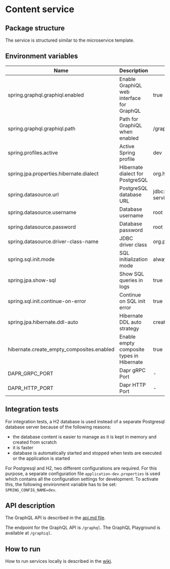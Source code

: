 # Content service

## Package structure

The service is structured similar to the microservice template.

## Environment variables

| Name                                      | Description                               | Value in Dev Environment                         | Value in Prod Environment                                            |
|-------------------------------------------|-------------------------------------------|--------------------------------------------------|----------------------------------------------------------------------|
| spring.graphql.graphiql.enabled           | Enable GraphiQL web interface for GraphQL | true                                             | true                                                                 |
| spring.graphql.graphiql.path              | Path for GraphiQL when enabled            | /graphiql                                        | /graphiql                                                            |
| spring.profiles.active                    | Active Spring profile                     | dev                                              | prod                                                                 |
| spring.jpa.properties.hibernate.dialect   | Hibernate dialect for PostgreSQL          | org.hibernate.dialect.PostgreSQLDialect          | org.hibernate.dialect.PostgreSQLDialect                              |
| spring.datasource.url                     | PostgreSQL database URL                   | jdbc:postgresql://localhost:4032/content-service | jdbc:postgresql://content-service-db-postgresql:5432/content-service |
| spring.datasource.username                | Database username                         | root                                             | gits                                                                 |
| spring.datasource.password                | Database password                         | root                                             | *secret*                                                       |
| spring.datasource.driver-class-name       | JDBC driver class                         | org.postgresql.Driver                            | org.postgresql.Driver                                                |
| spring.sql.init.mode                      | SQL initialization mode                   | always                                           | always                                                               |
| spring.jpa.show-sql                       | Show SQL queries in logs                  | true                                             | true                                                                 |
| spring.sql.init.continue-on-error         | Continue on SQL init error                | true                                             | true                                                                 |
| spring.jpa.hibernate.ddl-auto             | Hibernate DDL auto strategy               | create                                           | update                                                               |
| hibernate.create_empty_composites.enabled | Enable empty composite types in Hibernate | true                                             | true                                                                 |
| DAPR_GRPC_PORT                            | Dapr gRPC Port                            | -                                                | 50001                                                                |
| DAPR_HTTP_PORT                            | Dapr HTTP Port                            | -                                                | 3500                                                                 |

## Integration tests

For integration tests, a H2 database is used instead of a separate Postgresql database server because of the following
reasons:

- the database content is easier to manage as it is kept in memory and created from scratch
- it is faster
- database is automatically started and stopped when tests are executed or the application is started

For Postgresql and H2, two different configurations are required.
For this purpose, a separate configuration file `application-dev.properties` is used which contains all the configuration
settings for development. To activate this, the following environment variable has to be set: `SPRING_CONFIG_NAME=dev`.

## API description

The GraphQL API is described in the [api.md file](api.md).

The endpoint for the GraphQL API is `/graphql`. The GraphQL Playground is available at `/graphiql`.

## How to run

How to run services locally is described in
the [wiki](https://gits-enpro.readthedocs.io/en/latest/dev-manuals/backend/get-started.html).

